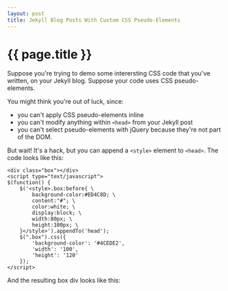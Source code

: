 ```yaml
---
layout: post
title: Jekyll Blog Posts With Custom CSS Pseudo-Elements
---
```


<style type="text/css">
.flower{width:100px;height:100px;color:red;}
</style>

{{ page.title }}
================

Suppose you're trying to demo some interersting CSS code that you've written, on your Jekyll blog.  Suppose your code uses CSS pseudo-elements.  

You might think you're out of luck, since:

* you can't apply CSS pseudo-elements inline
* you can't modify anything within `<head>` from your Jekyll post
* you can't select pseudo-elements with jQuery because they're not part of the DOM.

But wait! It's a hack, but you can append a `<style>` element to `<head>`.  The code looks like this:

    <div class="box"></div>
    <script type="text/javascript">
    $(function() {
        $('<style>.box:before{ \
            background-color:#ED4C8D; \
            content:"#"; \
            color:white; \
            display:block; \
            width:80px; \
            height:100px; \
        }</style>').appendTo('head');
        $(".box").css({
            'background-color': '#4CEDE2', 
            'width': '100', 
            'height': '120'
        });
    </script>

And the resulting box div looks like this:

<div class="box"></div>

<script type="text/javascript">
$(function() {
    $('<style>.box:before{ \
            background-color:#ED4C8D; \
            content:"#"; \
            color:white; \
            display:block; \
            width:80px; \
            height:100px; \
        }</style>').appendTo('head');
    
    $(".box").css({
        'background-color': '#4CEDE2', 
        'width': '100', 
        'height': '120'
    });
});
</script>